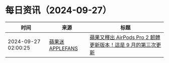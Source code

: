 ﻿# 每日资讯（2024-09-27）

|时间|来源|标题|
|---|---|---|
|2024-09-27 02:00:25|[蘋果迷 APPLEFANS](https://applefans.today/feed/)|[蘋果又釋出 AirPods Pro 2 韌體更新版本！這是 9 月的第三次更新](https://applefans.today/2024-09-27-airpods-pro-2-new-firmware-update/)|
